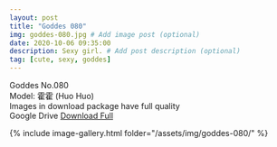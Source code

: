 ```yaml
---
layout: post
title: "Goddes 080"
img: goddes-080.jpg # Add image post (optional)
date: 2020-10-06 09:35:00
description: Sexy girl. # Add post description (optional)
tag: [cute, sexy, goddes]
---
```

Goddes No.080  
Model: 霍霍 (Huo Huo)                                      
Images in download package have full quality                    
Google Drive [Download Full](http://gestyy.com/ee48ug)

{% include image-gallery.html folder="/assets/img/goddes-080/" %}
